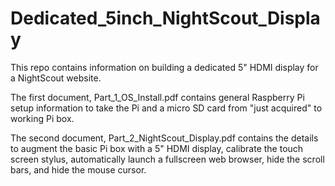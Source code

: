 # Dedicated_5inch_NightScout_Display

This repo contains information on building a dedicated 5" HDMI display for a
NightScout website.

The first document, Part_1_OS_Install.pdf contains general Raspberry Pi setup
information to take the Pi and a micro SD card from "just acquired" to working
Pi box.

The second document, Part_2_NightScout_Display.pdf contains the details to 
augment the basic Pi box with a 5" HDMI display, calibrate the touch screen
stylus, automatically launch a fullscreen web browser, hide the scroll bars, 
and hide the mouse cursor.